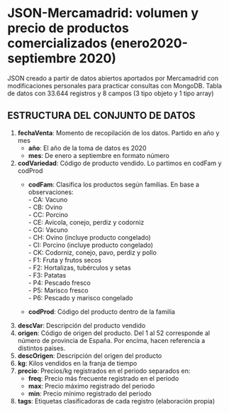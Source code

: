 # JSON-Mercamadrid: volumen y precio de productos comercializados (enero2020-septiembre 2020)
JSON creado a partir de datos abiertos aportados por Mercamadrid con modificaciones personales para practicar consultas con MongoDB.
Tabla de datos con 33.644 registros y 8 campos (3 tipo objeto y 1 tipo array)

## ESTRUCTURA DEL CONJUNTO DE DATOS	
	
1. **fechaVenta**:	Momento de recopilación de los datos. Partido en año y mes </br>
	+ **año**:	El año de la toma de datos es 2020 </br>
	+ **mes**:	De enero a septiembre en formato número </br>
2. **codVariedad**:	Código de producto vendido. Lo partimos en  codFam y codProd </br>
	+ **codFam**:	Clasifica los productos según familias. En base a observaciones: </br>
     		- CA: Vacuno </br>
      		- CB: Ovino</br>
     		- CC: Porcino</br>
     		- CE: Avicola, conejo, perdiz y codorniz</br>
      		- CG: Vacuno</br>
      		- CH: Ovino (incluye producto congelado)</br>
      		- CI: Porcino (incluye producto congelado)</br>
      		- CK: Codorniz, conejo, pavo, perdiz y pollo</br>
      		- F1: Fruta y frutos secos</br>
      		- F2: Hortalizas, tubérculos y setas</br>
      		- F3: Patatas</br>
      		- P4: Pescado fresco</br>
      		- P5: Marisco fresco</br>
      		- P6: Pescado y marisco congelado</br>
      
  	+ **codProd**:	Código del producto dentro de la familia</br>      
3. **descVar**:	Descripción del producto vendido</br>
4. **origen**:	Código de origen del producto. Del 1 al 52 corresponde al número de provincia de España. Por encíma, hacen referencia a distintos paises.</br>
5. **descOrigen**:	Descripción del origen del producto</br>
6. **kg**:	Kilos vendidos en la franja de tiempo</br>
7. **precio**:	Precios/kg registrados en el periodo separados en:</br>
   + **freq**:	Precio más frecuente registrado en el periodo</br>
   + **max**:	Precio máximo registrado del periodo</br>
   + **min**:	Precio mínimo registrado del periodo</br>
8. **tags**:	Etiquetas clasificadoras de cada registro (elaboración propia)</br>


